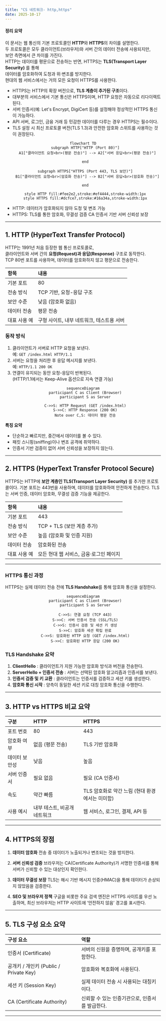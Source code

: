 ```yaml
---
title: "CS 네트워크- http,https"
date: 2025-10-17
---
```


#### 정리 요약

이 문서는 웹 통신의 기본 프로토콜인 **HTTP**와 **HTTPS**의 차이를 설명한다.  
두 프로토콜은 모두 클라이언트(브라우저)와 서버 간의 데이터 전송에 사용되지만,  
보안 측면에서 큰 차이를 가진다.  
HTTP는 데이터를 평문으로 전송하는 반면, HTTPS는 **TLS(Transport Layer Security)** 를 통해  
데이터를 암호화하여 도청과 위·변조를 방지한다.  
현대의 웹 서비스에서는 거의 모든 요청이 HTTPS를 사용한다.

* HTTPS는 HTTP의 확장 버전으로, **TLS 계층이 추가된 구조**이다.
* 대부분의 서비스에서 기본 통신은 HTTPS이며, HTTP 요청은 자동으로 리다이렉트된다.
* 서버 인증서(예: Let's Encrypt, DigiCert 등)를 설정해야 정상적인 HTTPS 통신이 가능하다.
* API 서버, 로그인, 금융 거래 등 민감한 데이터를 다루는 경우 HTTPS는 필수이다.
* TLS 설정 시 최신 프로토콜 버전(TLS 1.3)과 안전한 암호화 스위트를 사용하는 것이 권장된다.


<div style="text-align:center;"> 

```mermaid
flowchart TD
  subgraph HTTP["HTTP (Port 80)"]
    A1["클라이언트 요청<br>(평문 전송)"] --> A2["서버 응답<br>(평문 전송)"]

  end

  subgraph HTTPS["HTTPS (Port 443, TLS 보안)"]
    B1["클라이언트 요청<br>(암호화 전송)"] --> B2["서버 응답<br>(암호화 전송)"]
   
  end

  style HTTP fill:#fee2e2,stroke:#ef4444,stroke-width:1px
  style HTTPS fill:#dcfce7,stroke:#16a34a,stroke-width:1px

```
</div>

- HTTP: 데이터가 암호화되지 않아 도청 및 변조 가능
- HTTPS: TLS를 통한 암호화, 무결성 검증 CA 인증서 기반 서버 신뢰성 보장

---

## 1. HTTP (HyperText Transfer Protocol)

HTTP는 1991년 처음 등장한 웹 통신 프로토콜로,  
클라이언트와 서버 간의 **요청(Request)과 응답(Response)** 구조로 동작한다.  
TCP 80번 포트를 사용하며, 데이터를 암호화하지 않고 평문으로 전송한다.

| 항목 | 내용 |
|:--|:--|
| 기본 포트 | 80 |
| 전송 방식 | TCP 기반, 요청-응답 구조 |
| 보안 수준 | 낮음 (암호화 없음) |
| 데이터 전송 | 평문 전송 |
| 대표 사용 예 | 구형 사이트, 내부 네트워크, 테스트용 서버 |

### 동작 방식

1. 클라이언트가 서버로 HTTP 요청을 보낸다.  
   예: `GET /index.html HTTP/1.1`
2. 서버는 요청을 처리한 후 응답 메시지를 보낸다.  
   예: `HTTP/1.1 200 OK`
3. 연결이 유지되는 동안 요청-응답이 반복된다.  
   (HTTP/1.1에서는 Keep-Alive 옵션으로 지속 연결 가능)

<div style="text-align:center;"> 

```mermaid
sequenceDiagram
  participant C as Client (Browser)
  participant S as Server

  C->>S: HTTP Request (GET /index.html)
  S->>C: HTTP Response (200 OK)
  Note over C,S: 데이터 평문 전송
```
</div>

**특징 요약**

* 단순하고 빠르지만, 중간에서 데이터를 볼 수 있다.
* 패킷 스니핑(sniffing)이나 변조 공격에 취약하다.
* 인증서 기반 검증이 없어 서버 신뢰성을 보장하지 않는다.

---

## 2. HTTPS (HyperText Transfer Protocol Secure)

HTTPS는 HTTP에 **보안 계층인 TLS(Transport Layer Security)** 를 추가한 프로토콜이다.
기본 포트는 443번을 사용하며, 데이터를 암호화하여 안전하게 전송한다.
TLS는 서버 인증, 데이터 암호화, 무결성 검증 기능을 제공한다.

| 항목      | 내용                      |
| :------ | :---------------------- |
| 기본 포트   | 443                     |
| 전송 방식   | TCP + TLS (보안 계층 추가)    |
| 보안 수준   | 높음 (암호화 및 인증 지원)        |
| 데이터 전송  | 암호화된 전송                 |
| 대표 사용 예 | 모든 현대 웹 서비스, 금융·로그인 페이지 |

---

### HTTPS 통신 과정

HTTPS는 실제 데이터 전송 전에 **TLS Handshake**를 통해 암호화 통신을 설정한다.

<div style="text-align:center;"> 

```mermaid
sequenceDiagram
  participant C as Client (Browser)
  participant S as Server

  C->>S: 연결 요청 (TCP 443)
  S->>C: 서버 인증서 전송 (SSL/TLS)
  C->>S: 인증서 검증 및 세션 키 생성
  S->>C: 암호화 세션 확립 완료
  C->>S: 암호화된 HTTP 요청 (GET /index.html)
  S->>C: 암호화된 HTTP 응답 (200 OK)
```
</div>

### TLS Handshake 요약

1. **ClientHello** : 클라이언트가 지원 가능한 암호화 방식과 버전을 전송한다.
2. **ServerHello + 인증서 전송** : 서버는 선택된 암호화 알고리즘과 인증서를 보낸다.
3. **인증서 검증 및 키 교환** : 클라이언트는 인증서를 검증하고 세션 키를 생성한다.
4. **암호화 통신 시작** : 양측이 동일한 세션 키로 대칭 암호화 통신을 수행한다.

---

## 3. HTTP vs HTTPS 비교 요약

| 구분      | HTTP             | HTTPS                         |
| :------ | :--------------- | :---------------------------- |
| 포트 번호   | 80               | 443                           |
| 암호화 여부  | 없음 (평문 전송)       | TLS 기반 암호화                    |
| 데이터 보안성 | 낮음               | 높음                            |
| 서버 인증서  | 필요 없음            | 필요 (CA 인증서)                   |
| 속도      | 약간 빠름            | TLS 암호화로 약간 느림 (현대 환경에서는 미미함) |
| 사용 예시   | 내부 테스트, 비공개 네트워크 | 웹 서비스, 로그인, 결제, API 등         |

---

## 4. HTTPS의 장점

1. **데이터 암호화**
   전송 중 데이터가 노출되거나 변조되는 것을 방지한다.

2. **서버 신뢰성 검증**
   브라우저는 CA(Certificate Authority)가 서명한 인증서를 통해
   서버가 신뢰할 수 있는 대상인지 확인한다.

3. **데이터 무결성 보장**
   TLS는 해시 기반 메시지 인증(HMAC)을 통해 데이터가 손상되지 않았음을 검증한다.

4. **SEO 및 브라우저 정책**
   구글을 비롯한 주요 검색 엔진은 HTTPS 사이트를 우선 노출하며,
   최신 브라우저는 HTTP 사이트에 ‘안전하지 않음’ 경고를 표시한다.

---

## 5. TLS 구성 요소 요약

| 구성 요소                            | 역할                          |
| :------------------------------- | :-------------------------- |
| 인증서 (Certificate)                | 서버의 신원을 증명하며, 공개키를 포함한다.    |
| 공개키 / 개인키 (Public / Private Key) | 암호화와 복호화에 사용된다.             |
| 세션 키 (Session Key)               | 실제 데이터 전송 시 사용되는 대칭키이다.     |
| CA (Certificate Authority)       | 신뢰할 수 있는 인증기관으로, 인증서를 발급한다. |

---

